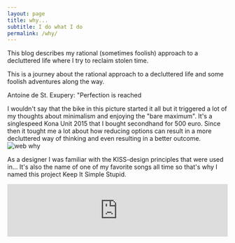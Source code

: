 ```yaml
---
layout: page
title: why...
subtitle: I do what I do
permalink: /why/
---
```


This blog describes my rational (sometimes foolish) approach to a decluttered life where I try to reclaim stolen time.

This is a journey about the rational approach to a decluttered life and some foolish adventures along the way.

Antoine de St. Exupery: "Perfection is reached

I wouldn't say that the bike in this picture started it all but it triggered a lot of my thoughts about minimalism and enjoying the "bare maximum". It's a singlespeed Kona Unit 2015 that I bought secondhand for 500 euro. Since then it tought me a lot about how reducing options can result in a more decluttered way of thinking and even resulting in a better outcome.
![web why](https://user-images.githubusercontent.com/15105131/41673366-01836716-74bd-11e8-8b63-39f5eaaf5b5b.jpg)


As a designer I was familiar with the KISS-design principles that were used in... It's also the name of one of my favorite songs all time so that's why I named this project Keep It Simple Stupid.
<iframe style="border: 0; width: 100%; height: 120px;" src="https://bandcamp.com/EmbeddedPlayer/album=1906050145/size=large/bgcol=ffffff/linkcol=333333/tracklist=false/artwork=small/track=4077036126/transparent=true/" seamless><a href="http://thegaslampkiller.bandcamp.com/album/breakthrough-lp">BREAKTHROUGH LP by The Gaslamp Killer</a></iframe>

